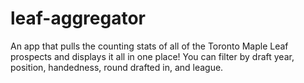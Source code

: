 # leaf-aggregator

An app that pulls the counting stats of all of the Toronto Maple Leaf prospects and displays it all in one place!  You can filter by draft year, position, handedness, round drafted in, and league.
